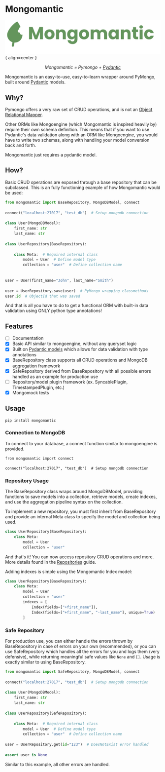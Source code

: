 # Mongomantic

![Logo](assets/text_logo.png){ align=center }

<p align="center">
    <em>Mongomantic = Pymongo + <a href="https://pydantic-docs.helpmanual.io/">Pydantic</a></em>
</p>
<p>Mongomantic is an easy-to-use, easy-to-learn wrapper around PyMongo, built around <a href="https://pydantic-docs.helpmanual.io/">Pydantic</a> models.</p>

## Why?

Pymongo offers a very raw set of CRUD operations, and is not an <a href="https://blog.bitsrc.io/what-is-an-orm-and-why-you-should-use-it-b2b6f75f5e2a">Object Relational Mapper</a>.

Other ORMs like Mongoengine (which Mongomantic is inspired heavily by) require their own schema definition.
This means that if you want to use Pydantic's data validation along with an ORM like Mongoengine, you would have to write two schemas, along with handling your model conversion back and forth.

Mongomantic just requires a pydantic model.

## How?

Basic CRUD operations are exposed through a base repository that can be subclassed.
This is an fully functioning example of how Mongomantic would be used:

```python hl_lines="5 9 11 18"
from mongomantic import BaseRepository, MongoDBModel, connect

connect("localhost:27017", "test_db")  # Setup mongodb connection

class User(MongoDBModel):
    first_name: str
    last_name: str

class UserRepository(BaseRepository):

    class Meta:  # Required internal class
        model = User  # Define model type
        collection = "user"  # Define collection name


user = User(first_name="John", last_name="Smith")

user = UserRepository.save(user)  # PyMongo wrapping classmethods
user.id  # ObjectId that was saved

```

And that is all you have to do to get a functional ORM with built-in data validation using ONLY python type annotations!

## Features

- [ ] Documentation
- [x] Basic API similar to mongoengine, without any queryset logic
- [x] Built on <a href="https://pydantic-docs.helpmanual.io/">Pydantic models</a> which allows for data validation with type annotations
- [x] BaseRepository class supports all CRUD operations and MongoDB aggregation framework
- [x] SafeRepository derived from BaseRepository with all possible errors handled as an example for production use
- [ ] Repository/model plugin framework (ex. SyncablePlugin, TimestampedPlugin, etc.)
- [x] Mongomock tests

## Usage

```
pip install mongomantic
```

### Connection to MongoDB

To connect to your database, a connect function similar to mongoengine is provided.

```
from mongomantic import connect

connect("localhost:27017", "test_db")  # Setup mongodb connection
```

### Repository Usage

The BaseRepository class wraps around MongoDBModel, providing functions to save models into a collection, retrieve models, create indexes, and use the aggregation pipeline syntax on the collection.

To implement a new repository, you must first inherit from BaseRepository and provide an internal Meta class to specify the model and collection being used.

```python hl_lines="3 4"
class UserRepository(BaseRepository):
    class Meta:
        model = User
        collection = "user"
```

And that's it! You can now access repository CRUD operations and more. More details found in the [Repositories](repository.md) guide.

Adding indexes is simple using the Mongomantic Index model:

```python hl_lines="2"
class UserRepository(BaseRepository):
    class Meta:
        model = User
        collection = "user"
        indexes = [
            Index(fields=["+first_name"]),
            Index(fields=["+first_name", "-last_name"], unique=True)
        ]
```

### Safe Repository

For production use, you can either handle the errors thrown by BaseRepository in case of errors on your own (recommended), or you can use SafeRepository which handles all the errors for you and logs them (very defensive), while returning meaningful safe values like `None` and `[]`. Usage is exactly similar to using BaseRepository.

```python
from mongomantic import SafeRepository, MongoDBModel, connect

connect("localhost:27017", "test_db")  # Setup mongodb connection

class User(MongoDBModel):
    first_name: str
    last_name: str

class UserRepository(SafeRepository):

    class Meta:  # Required internal class
        model = User  # Define model type
        collection = "user"  # Define collection name

user = UserRepository.get(id="123")  # DoesNotExist error handled

assert user is None

```

Similar to this example, all other errors are handled.
